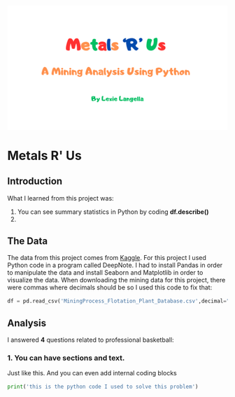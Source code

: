 <img src="images/Metals_R_Us_Title.png?raw=true"/>

# Metals R' Us

## Introduction


What I learned from this project was:
  1. You can see summary statistics in Python by coding **df.describe()**
  2. 


## The Data
The data from this project comes from <a href="https://www.kaggle.com/datasets/edumagalhaes/quality-prediction-in-a-mining-process">Kaggle</a>.
For this project I used Python code in a program called DeepNote. I had to install Pandas in order to manipulate the data and install Seaborn and Matplotlib in order to visualize the data.
When downloading the mining data for this project, there were commas where decimals should be so I used this code to fix that: <br>
```python
df = pd.read_csv('MiningProcess_Flotation_Plant_Database.csv',decimal=",")
```

## Analysis

I answered **4** questions related to professional basketball:

### 1. You can have sections and text.

Just like this. And you can even add internal coding blocks

```python
print('this is the python code I used to solve this problem')
```

